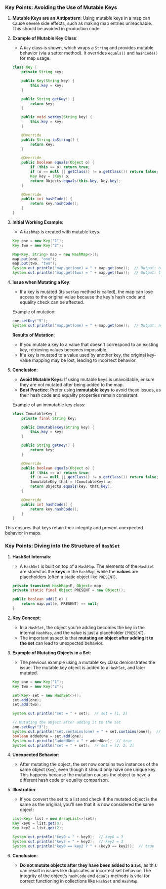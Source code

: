 ### Key Points: Avoiding the Use of Mutable Keys

1. **Mutable Keys are an Antipattern**: Using mutable keys in a map can cause severe side effects, such as making map entries unreachable. This should be avoided in production code.

2. **Example of Mutable Key Class**:
   - A `Key` class is shown, which wraps a `String` and provides mutable behavior (via a setter method). It overrides `equals()` and `hashCode()` for map usage.
   
   ```java
   class Key {
       private String key;

       public Key(String key) {
           this.key = key;
       }

       public String getKey() {
           return key;
       }

       public void setKey(String key) {
           this.key = key;
       }

       @Override
       public String toString() {
           return key;
       }

       @Override
       public boolean equals(Object o) {
           if (this == o) return true;
           if (o == null || getClass() != o.getClass()) return false;
           Key key = (Key) o;
           return Objects.equals(this.key, key.key);
       }

       @Override
       public int hashCode() {
           return key.hashCode();
       }
   }
   ```

3. **Initial Working Example**:
   - A `HashMap` is created with mutable keys.
   ```java
   Key one = new Key("1");
   Key two = new Key("2");

   Map<Key, String> map = new HashMap<>();
   map.put(one, "one");
   map.put(two, "two");
   System.out.println("map.get(one) = " + map.get(one));  // Output: one
   System.out.println("map.get(two) = " + map.get(two));  // Output: two
   ```

4. **Issue when Mutating a Key**:
   - If a key is mutated (its `setKey` method is called), the map can lose access to the original value because the key's hash code and equality check can be affected.

   Example of mutation:
   ```java
   one.setKey("5");
   System.out.println("map.get(one) = " + map.get(one));  // Output: null
   ```

   **Results of Mutation**:
   - If you mutate a key to a value that doesn't correspond to an existing key, retrieving values becomes impossible.
   - If a key is mutated to a value used by another key, the original key-value mapping may be lost, leading to incorrect behavior.

5. **Conclusion**:
   - **Avoid Mutable Keys**: If using mutable keys is unavoidable, ensure they are not mutated after being added to the map.
   - **Best Practice**: Prefer using **immutable keys** to avoid these issues, as their hash code and equality properties remain consistent.

   Example of an immutable key class:
   ```java
   class ImmutableKey {
       private final String key;

       public ImmutableKey(String key) {
           this.key = key;
       }

       public String getKey() {
           return key;
       }

       @Override
       public boolean equals(Object o) {
           if (this == o) return true;
           if (o == null || getClass() != o.getClass()) return false;
           ImmutableKey that = (ImmutableKey) o;
           return Objects.equals(key, that.key);
       }

       @Override
       public int hashCode() {
           return key.hashCode();
       }
   }
   ```

This ensures that keys retain their integrity and prevent unexpected behavior in maps.

### Key Points: Diving into the Structure of `HashSet`

1. **HashSet Internals**:
   - A `HashSet` is built on top of a `HashMap`. The elements of the `HashSet` are stored as the **keys** in the `HashMap`, while the **values** are placeholders (often a static object like `PRESENT`).
   
   ```java
   private transient HashMap<E, Object> map;
   private static final Object PRESENT = new Object();

   public boolean add(E e) {
       return map.put(e, PRESENT) == null;
   }
   ```

2. **Key Concept**:
   - In a `HashSet`, the object you're adding becomes the key in the internal `HashMap`, and the value is just a placeholder (`PRESENT`).
   - The important aspect is that **mutating an object after adding it to the set** can lead to unexpected behavior.

3. **Example of Mutating Objects in a Set**:
   - The previous example using a mutable `Key` class demonstrates the issue. The mutable key object is added to a `HashSet`, and later mutated.
   
   ```java
   Key one = new Key("1");
   Key two = new Key("2");

   Set<Key> set = new HashSet<>();
   set.add(one);
   set.add(two);

   System.out.println("set = " + set);  // set = [1, 2]

   // Mutating the object after adding it to the set
   one.setKey("3");
   System.out.println("set.contains(one) = " + set.contains(one));  // false
   boolean addedOne = set.add(one);
   System.out.println("addedOne = " + addedOne);  // true
   System.out.println("set = " + set);  // set = [3, 2, 3]
   ```

4. **Unexpected Behavior**:
   - After mutating the object, the set now contains two instances of the same object (`Key`), even though it should only have one unique key. This happens because the mutation causes the object to have a different hash code or equality comparison.
   
5. **Illustration**:
   - If you convert the set to a list and check if the mutated object is the same as the original, you'll see that it is now considered the same object:
   
   ```java
   List<Key> list = new ArrayList<>(set);
   Key key0 = list.get(0);
   Key key2 = list.get(2);

   System.out.println("key0 = " + key0);  // key0 = 3
   System.out.println("key2 = " + key2);  // key2 = 3
   System.out.println("key0 == key2 ? " + (key0 == key2));  // true
   ```

6. **Conclusion**:
   - **Do not mutate objects after they have been added to a `Set`**, as this can result in issues like duplicates or incorrect set behavior. The integrity of the object's `hashCode` and `equals` methods is vital for correct functioning in collections like `HashSet` and `HashMap`.
